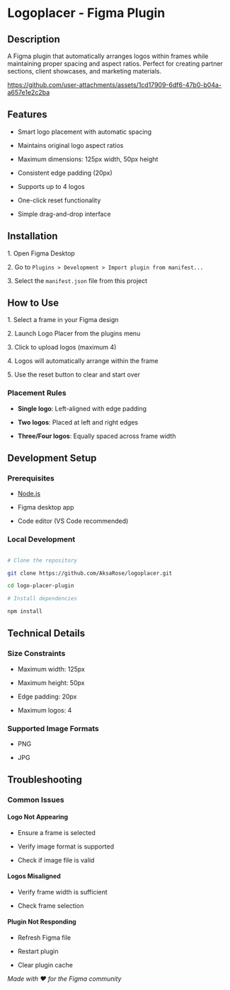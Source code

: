 # Logoplacer - Figma Plugin

## Description

A Figma plugin that automatically arranges logos within frames while maintaining proper spacing and aspect ratios. Perfect for creating partner sections, client showcases, and marketing materials.


https://github.com/user-attachments/assets/1cd17909-6df6-47b0-b04a-a657e1e2c2ba


## Features

* Smart logo placement with automatic spacing

* Maintains original logo aspect ratios

* Maximum dimensions: 125px width, 50px height

* Consistent edge padding (20px)

* Supports up to 4 logos

* One-click reset functionality

* Simple drag-and-drop interface

## Installation

1\. Open Figma Desktop

2\. Go to `Plugins > Development > Import plugin from manifest...`

3\. Select the `manifest.json` file from this project

## How to Use

1\. Select a frame in your Figma design

2\. Launch Logo Placer from the plugins menu

3\. Click to upload logos (maximum 4)

4\. Logos will automatically arrange within the frame

5\. Use the reset button to clear and start over

### Placement Rules

* **Single logo**: Left-aligned with edge padding

* **Two logos**: Placed at left and right edges

* **Three/Four logos**: Equally spaced across frame width

## Development Setup

### Prerequisites

* [Node.js](https://nodejs.org/)

* Figma desktop app

* Code editor (VS Code recommended)

### Local Development

```bash

# Clone the repository

git clone https://github.com/AksaRose/logoplacer.git

cd logo-placer-plugin

# Install dependencies

npm install


```



## Technical Details

### Size Constraints

* Maximum width: 125px

* Maximum height: 50px

* Edge padding: 20px

* Maximum logos: 4

### Supported Image Formats

* PNG

* JPG



## Troubleshooting

### Common Issues

#### Logo Not Appearing

* Ensure a frame is selected

* Verify image format is supported

* Check if image file is valid

#### Logos Misaligned

* Verify frame width is sufficient

* Check frame selection

#### Plugin Not Responding

* Refresh Figma file

* Restart plugin

* Clear plugin cache


*Made with ❤️ for the Figma community*

